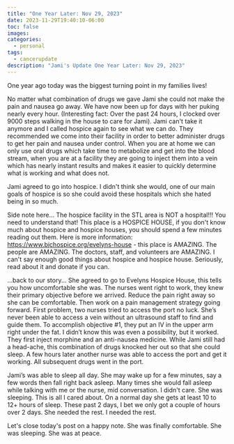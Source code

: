 ```yaml
---
title: "One Year Later: Nov 29, 2023"
date: 2023-11-29T19:40:10-06:00
toc: false
images:
categories:
  - personal
tags: 
  - cancerupdate
description: "Jami's Update One Year Later: Nov 29, 2023"
---
```


One year ago today was the biggest turning point in my families lives!

No matter what combination of drugs we gave Jami she could not make the pain and nausea go away.  We have now been up for days with her puking nearly every hour.  (Interesting fact: Over the past 24 hours, I clocked over 9000 steps walking in the house to care for Jami). Jami can't take it anymore and I called hospice again to see what we can do.  They recommended we come into their facility in order to better administer drugs to get her pain and nausea under control.  When you are at home we can only use oral drugs which take time to metabolize and get into the blood stream, when you are at a facility they are going to inject them into a vein which has nearly instant results and makes it easier to quickly determine what is working and what does not.  

Jami agreed to go into hospice.  I didn't think she would, one of our main goals of hospice is so she could avoid these hospitals which she hated being in so much.  

Side note here...  The hospice facility in the STL area is NOT a hospital!!!  You need to understand that!  This place is a HOSPICE HOUSE, if you don't know much about hospice and hospice houses, you should spend a few minutes reading out them.  Here is more information: https://www.bjchospice.org/evelyns-house - this place is AMAZING.  The people are AMAZING.  The doctors, staff, and volunteers are AMAZING.  I can't say enough good things about hospice and hospice house.  Seriously, read about it and donate if you can.

...back to our story...  She agreed to go to Evelyns Hospice House, this tells you how uncomfortable she was.  The nurses went right to work, they knew their primary objective before we arrived. Reduce the pain right away so she can be comfortable.  Then work on a pain management strategy going forward.  First problem, two nurses tried to access the port no luck. She’s never been able to access a vein without an ultrasound staff to find and guide them.  To accomplish objective #1, they put an IV in the upper arm right under the fat.  I didn’t know this was even a possibility, but it worked.  They first inject morphine and an anti-nausea medicine.  While Jami still had a head-ache, this combination of drugs knocked her out so that she could sleep.  A few hours later another nurse was able to access the port and get it working.  All subsequent drugs went in the port.

Jami’s was able to sleep all day. She may wake up for a few minutes, say a few words then fall right back asleep.  Many times she would fall asleep while talking with me or the nurse, mid conversation.  I didn't care. She was sleeping. This is all I cared about.  On a normal day she gets at least 10 to 12+ hours of sleep.  These past 2 days, I bet we only got a couple of hours over 2 days.  She needed the rest.  I needed the rest.  

Let's close today's post on a happy note.  She was finally comfortable.  She was sleeping.  She was at peace.